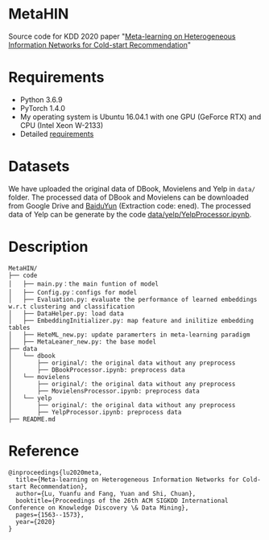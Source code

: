 # MetaHIN
Source code for KDD 2020 paper "[Meta-learning on Heterogeneous Information Networks for Cold-start Recommendation](https://yuanfulu.github.io/publication/KDD-MetaHIN.pdf)"


# Requirements

- Python 3.6.9
- PyTorch 1.4.0
- My operating system is Ubuntu 16.04.1 with one GPU (GeForce RTX) and CPU (Intel Xeon W-2133)
- Detailed [requirements](https://github.com/rootlu/MetaHIN/blob/master/requirements.txt)

# Datasets
We have uploaded the original data of DBook, Movielens and Yelp in `data/` folder.
The processed data of DBook and Movielens can be downloaded from Google Drive and [BaiduYun](https://pan.baidu.com/s/15xD5WSdcG4m0oXgfABAGkQ) (Extraction code: ened).
The processed data of Yelp can be generate by the code [data/yelp/YelpProcessor.ipynb](https://github.com/rootlu/MetaHIN/blob/master/data/yelp/YelpProcessor.ipynb).

# Description

```
MetaHIN/
├── code
│   ├── main.py：the main funtion of model
│   ├── Config.py：configs for model
│   ├── Evaluation.py: evaluate the performance of learned embeddings w.r.t clustering and classification
│   ├── DataHelper.py: load data
│   ├── EmbeddingInitializer.py: map feature and inilitize embedding tables
│   ├── HeteML_new.py: update paramerters in meta-learning paradigm 
│   ├── MetaLeaner_new.py: the base model 
├── data
│   └── dbook
│       ├── original/: the original data without any preprocess
│       ├── DBookProcessor.ipynb: preprocess data 
│   └── movielens
│       ├── original/: the original data without any preprocess
│       ├── MovielensProcessor.ipynb: preprocess data 
│   └── yelp
│       ├── original/: the original data without any preprocess
│       ├── YelpProcessor.ipynb: preprocess data 
├── README.md
```

# Reference

```
@inproceedings{lu2020meta,
  title={Meta-learning on Heterogeneous Information Networks for Cold-start Recommendation},
  author={Lu, Yuanfu and Fang, Yuan and Shi, Chuan},
  booktitle={Proceedings of the 26th ACM SIGKDD International Conference on Knowledge Discovery \& Data Mining},
  pages={1563--1573},
  year={2020}
}

```

